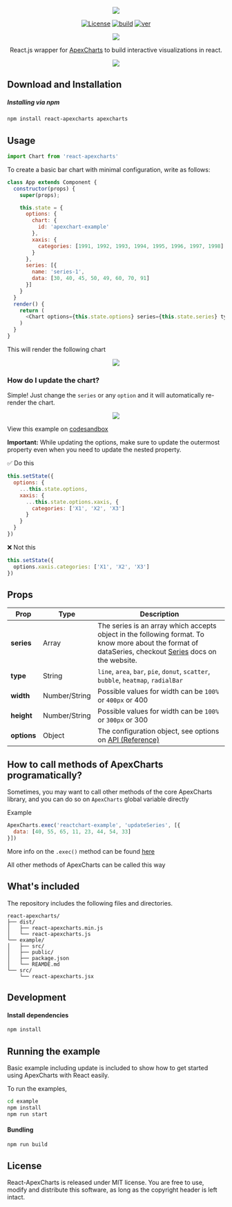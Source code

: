 <p align="center"><img src="https://apexcharts.com/media/react-apexcharts.png"></p>

<p align="center">
  <a href="https://github.com/apexcharts/react-apexcharts/blob/master/LICENSE"><img src="https://img.shields.io/badge/License-MIT-brightgreen.svg" alt="License"></a>
  <a href="https://travis-ci.com/apexcharts/react-apexcharts"><img src="https://api.travis-ci.com/apexcharts/react-apexcharts.svg?branch=master" alt="build" /></a>
  <a href="https://www.npmjs.com/package/react-apexcharts"><img src="https://img.shields.io/npm/v/react-apexcharts.svg" alt="ver"></a>
</p>

<p align="center">
  <a href="https://twitter.com/intent/tweet?text=React-ApexCharts%20A%20React.js%20Chart%20library%20built%20on%20ApexCharts.js&url=https://www.apexcharts.com&hashtags=javascript,charts,react.js,react,apexcharts"><img src="https://img.shields.io/twitter/url/http/shields.io.svg?style=social"> </a>
</p>

<p align="center">React.js wrapper for <a href="https://github.com/apexcharts/apexcharts.js">ApexCharts</a> to build interactive visualizations in react.</p>

<p align="center"><a href="https://apexcharts.com/javascript-chart-demos/"><img src="https://apexcharts.com/media/apexcharts-banner.png"></a></p>


## Download and Installation

##### Installing via npm

```bash
npm install react-apexcharts apexcharts
```

## Usage

```js
import Chart from 'react-apexcharts'
```

To create a basic bar chart with minimal configuration, write as follows:
```javascript
class App extends Component {
  constructor(props) {
    super(props);

    this.state = {
      options: {
        chart: {
          id: 'apexchart-example'
        },
        xaxis: {
          categories: [1991, 1992, 1993, 1994, 1995, 1996, 1997, 1998]
        }
      },
      series: [{
        name: 'series-1',
        data: [30, 40, 45, 50, 49, 60, 70, 91]
      }]
    }
  }
  render() {
    return (
      <Chart options={this.state.options} series={this.state.series} type="bar" width={500} height={320} />
    )
  }
}
```

This will render the following chart
<p align="center"><a href="https://apexcharts.com/javascript-chart-demos/column-charts/"><img src="https://apexcharts.com/media/first-bar-chart.svg"></a></p>

### How do I update the chart?
Simple! Just change the `series` or any `option` and it will automatically re-render the chart.
<p align="center"><a href="#"><img src="https://apexcharts.com/media/react-chart-updation.gif"></a></p>

View this example on <a href="https://codesandbox.io/s/mzzq3yqjqj">codesandbox</a>


**Important:** While updating the options, make sure to update the outermost property even when you need to update the nested property.

✅ Do this
```javascript
this.setState({
  options: {
    ...this.state.options,
    xaxis: {
      ...this.state.options.xaxis, {
        categories: ['X1', 'X2', 'X3']
      }
    }
  }
})
```

❌ Not this
```javascript
this.setState({
  options.xaxis.categories: ['X1', 'X2', 'X3']
})
```


## Props


| Prop        | Type           | Description  |
| ------------- |-------------| -----|
| **series** | Array | The series is an array which accepts object in the following format. To know more about the format of dataSeries, checkout [Series](https://apexcharts.com/docs/series/) docs on the website. |
| **type** | String  | `line`, `area`, `bar`, `pie`, `donut`, `scatter`, `bubble`, `heatmap`, `radialBar`  |
| **width** | Number/String  | Possible values for width can be `100%` or `400px` or 400 |
| **height** | Number/String | Possible values for width can be `100%` or `300px` or 300 |
| **options** | Object | The configuration object, see options on [API (Reference)](https://apexcharts.com/docs/options/chart/type/) |

## How to call methods of ApexCharts programatically?
Sometimes, you may want to call other methods of the core ApexCharts library, and you can do so on `ApexCharts` global variable directly

Example
```js
ApexCharts.exec('reactchart-example', 'updateSeries', [{
  data: [40, 55, 65, 11, 23, 44, 54, 33]
}])
```
More info on the `.exec()` method can be found <a href="https://apexcharts.com/docs/methods/#exec">here</a>

All other methods of ApexCharts can be called this way

## What's included

The repository includes the following files and directories.

```
react-apexcharts/
├── dist/
│   ├── react-apexcharts.min.js
│   └── react-apexcharts.js
└── example/
│   ├── src/
│   ├── public/
│   ├── package.json
│   └── REAMDE.md
└── src/
    └── react-apexcharts.jsx
```

## Development

#### Install dependencies

```bash
npm install
```

## Running the example

Basic example including update is included to show how to get started using ApexCharts with React easily.

To run the examples,
```bash
cd example
npm install
npm run start
```

#### Bundling

```bash
npm run build
```

## License

React-ApexCharts is released under MIT license. You are free to use, modify and distribute this software, as long as the copyright header is left intact.
